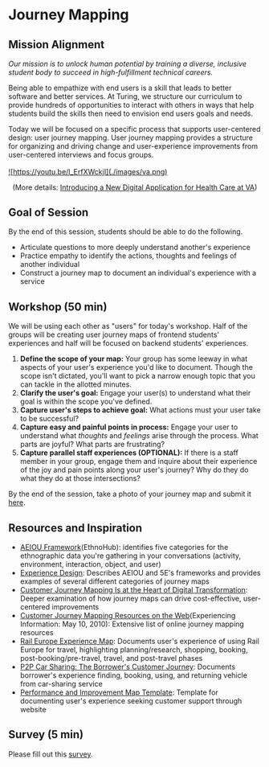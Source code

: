 # Journey Mapping

## Mission Alignment
*Our mission is to unlock human potential by training a diverse, inclusive student body to succeed in high-fulfillment technical careers.*

Being able to empathize with end users is a skill that leads to better software and better services. At Turing, we structure our curriculum to provide hundreds of opportunities to interact with others in ways that help students build the skills then need to envision end users goals and needs.

Today we will be focused on a specific process that supports user-centered design: user journey mapping. User journey mapping provides a structure for organizing and driving change and user-experience improvements from user-centered interviews and focus groups.

<a href="https://www.youtube.com/watch?v=wMMGhH_cR-8">![https://youtu.be/l_ErfXWckjI](./images/va.png)</a>
<sup><center>(More details: [Introducing a New Digital Application for Health Care at VA](https://medium.com/the-u-s-digital-service/introducing-a-new-digital-application-for-healthcare-at-va-610d8bac4c78#.n5ee0di4d))</center></sup>


## Goal of Session
By the end of this session, students should be able to do the following.
* Articulate questions to more deeply understand another's experience
* Practice empathy to identify the actions, thoughts and feelings of another individual
* Construct a journey map to document an individual's experience with a service


## Workshop (50 min)
We will be using each other as "users" for today's workshop. Half of the groups will be creating user journey maps of frontend students' experiences and half will be focused on backend students' experiences.

1. **Define the scope of your map:** Your group has some leeway in what aspects of your user's experience you'd like to document. Though the scope isn't dictated, you'll want to pick a narrow enough topic that you can tackle in the allotted minutes.
2. **Clarify the user's goal:** Engage your user(s) to understand what their goal is within the scope you've defined.
3. **Capture user's steps to achieve goal:** What actions must your user take to be successful?
4. **Capture easy and painful points in process:** Engage your user to understand what _thoughts_ and _feelings_ arise through the process. What parts are joyful? What parts are frustrating?
5. **Capture parallel staff experiences (OPTIONAL):** If there is a staff member in your group, engage them and inquire about their experience of the joy and pain points along your user's journey? Why do they do what they do at those intersections?

By the end of the session, take a photo of your journey map and submit it [here](https://docs.google.com/a/casimircreative.com/forms/d/e/1FAIpQLScIhuqFSXaVGEHKd2njlKuJnq2NrDwHAfMGQswu6jEjxYxs_Q/viewform).


## Resources and Inspiration
* [AEIOU Framework](http://help.ethnohub.com/guide/aeiou-framework)(EthnoHub): identifies five categories for the ethnographic data you're gathering in your conversations (activity, environment, interaction, object, and user)
* [Experience Design](http://www.thedesigngym.com/experience-design/): Describes AEIOU and 5E's frameworks and provides examples of several different categories of journey maps
* [Customer Journey Mapping Is at the Heart of Digital Transformation](http://knowledge.wharton.upenn.edu/article/customer-journey-mapping-is-at-the-heart-of-digital-transformation/): Deeper examination of how journey maps can drive cost-effective, user-centered improvements
* [Customer Journey Mapping Resources on the Web](https://experiencinginformation.wordpress.com/2010/05/10/customer-journey-mapping-resources-on-the-web/)(Experiencing Information: May 10, 2010): Extensive list of online journey mapping resources
* [Rail Europe Experience Map](https://qph.ec.quoracdn.net/main-qimg-cd1e7c64ed0b9c4d16b37979ecb7078f?convert_to_webp=true): Documents user's experience of using Rail Europe for travel, highlighting planning/research, shopping, booking, post-booking/pre-travel, travel, and post-travel phases
* [P2P Car Sharing: The Borrower's Customer Journey](http://www.bth.se/tek/mspi.nsf/attachments/P2P_C_Journey-Map_pdf/$file/P2P_C_Journey-Map.pdf): Documents borrower's experience finding, booking, using, and returning vehicle from car-sharing service
* [Performance and Improvement Map Template](http://cdn.b2binternational.com/images/stories/publications/white_papers/improvement_map.png): Template for documenting user's experience seeking customer support through website


## Survey (5 min)
Please fill out this [survey](https://goo.gl/forms/zUXDSl1JVzgqTsKN2).
